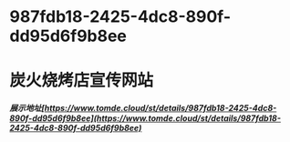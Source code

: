 # 987fdb18-2425-4dc8-890f-dd95d6f9b8ee
# 炭火烧烤店宣传网站
##### 展示地址[https://www.tomde.cloud/st/details/987fdb18-2425-4dc8-890f-dd95d6f9b8ee](https://www.tomde.cloud/st/details/987fdb18-2425-4dc8-890f-dd95d6f9b8ee)